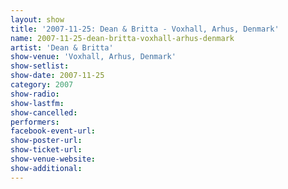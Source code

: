 ```yaml
---
layout: show
title: '2007-11-25: Dean & Britta - Voxhall, Arhus, Denmark'
name: 2007-11-25-dean-britta-voxhall-arhus-denmark
artist: 'Dean & Britta'
show-venue: 'Voxhall, Arhus, Denmark'
show-setlist: 
show-date: 2007-11-25
category: 2007
show-radio: 
show-lastfm: 
show-cancelled: 
performers: 
facebook-event-url: 
show-poster-url: 
show-ticket-url: 
show-venue-website: 
show-additional: 
---
```


